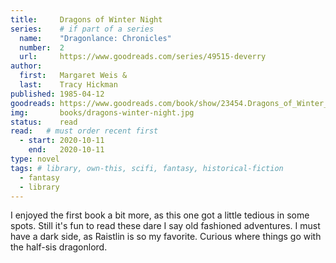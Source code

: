 ```yaml
---
title:     Dragons of Winter Night
series:    # if part of a series
  name:    "Dragonlance: Chronicles"
  number:  2
  url:     https://www.goodreads.com/series/49515-deverry
author: 
  first:   Margaret Weis &
  last:    Tracy Hickman
published: 1985-04-12 
goodreads: https://www.goodreads.com/book/show/23454.Dragons_of_Winter_Night
img:       books/dragons-winter-night.jpg
status:    read
read:   # must order recent first
  - start: 2020-10-11 
    end:   2020-10-11
type: novel
tags: # library, own-this, scifi, fantasy, historical-fiction
  - fantasy
  - library
---
```


I enjoyed the first book a bit more, as this one got a little tedious in some spots. Still it's fun to read these dare I say old fashioned adventures. I must have a dark side, as Raistlin is so my favorite. Curious where things go with the half-sis dragonlord. 
